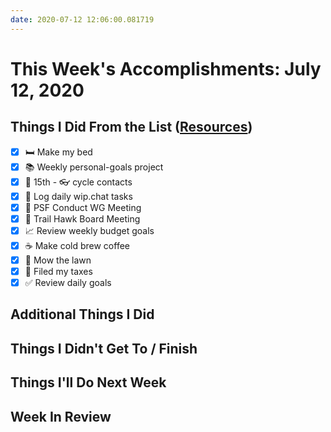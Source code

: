 ```yaml
---
date: 2020-07-12 12:06:00.081719
---
```


# This Week's Accomplishments: July 12, 2020

## Things I Did From the List ([Resources](resources.md))

- [x] :bed: Make my bed
- [x] :books: Weekly personal-goals project
- [x] :calendar: 15th - :eyeglasses: cycle contacts
- [x] :calendar: Log daily wip.chat tasks
- [x] :calendar: PSF Conduct WG Meeting
- [x] :calendar: Trail Hawk Board Meeting
- [x] :chart_with_upwards_trend: Review weekly budget goals
- [x] :coffee: Make cold brew coffee
- [x] :house_with_garden: Mow the lawn
- [x] :money_with_wings: Filed my taxes
- [x] :white_check_mark: Review daily goals

## Additional Things I Did

## Things I Didn't Get To / Finish

## Things I'll Do Next Week

## Week In Review
